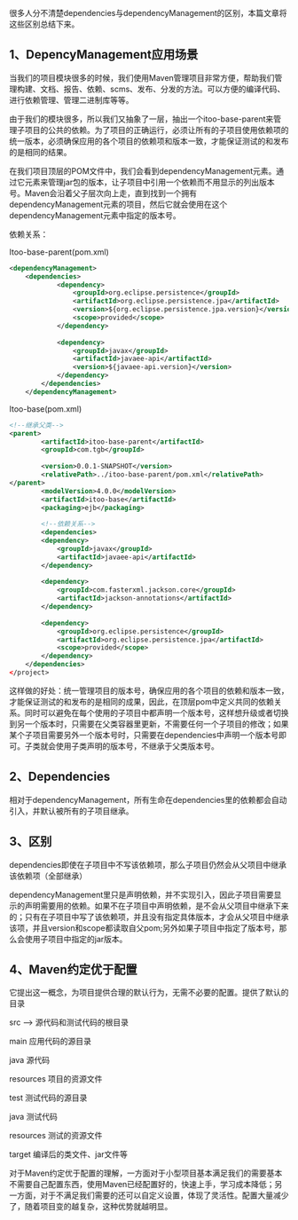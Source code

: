 很多人分不清楚dependencies与dependencyManagement的区别，本篇文章将这些区别总结下来。


## 1、DepencyManagement应用场景

当我们的项目模块很多的时候，我们使用Maven管理项目非常方便，帮助我们管理构建、文档、报告、依赖、scms、发布、分发的方法。可以方便的编译代码、进行依赖管理、管理二进制库等等。

由于我们的模块很多，所以我们又抽象了一层，抽出一个itoo-base-parent来管理子项目的公共的依赖。为了项目的正确运行，必须让所有的子项目使用依赖项的统一版本，必须确保应用的各个项目的依赖项和版本一致，才能保证测试的和发布的是相同的结果。

在我们项目顶层的POM文件中，我们会看到dependencyManagement元素。通过它元素来管理jar包的版本，让子项目中引用一个依赖而不用显示的列出版本号。Maven会沿着父子层次向上走，直到找到一个拥有dependencyManagement元素的项目，然后它就会使用在这个dependencyManagement元素中指定的版本号。


依赖关系：

Itoo-base-parent(pom.xml)

```xml
<dependencyManagement>
    <dependencies>
			<dependency>
				<groupId>org.eclipse.persistence</groupId>
				<artifactId>org.eclipse.persistence.jpa</artifactId>
				<version>${org.eclipse.persistence.jpa.version}</version>
				<scope>provided</scope>
			</dependency>
			
			<dependency>
				<groupId>javax</groupId>
				<artifactId>javaee-api</artifactId>
				<version>${javaee-api.version}</version>
			</dependency>
		</dependencies>
	</dependencyManagement>
```

Itoo-base(pom.xml)

```xml
<!--继承父类-->
<parent>
		<artifactId>itoo-base-parent</artifactId>
		<groupId>com.tgb</groupId>
 
		<version>0.0.1-SNAPSHOT</version>
		<relativePath>../itoo-base-parent/pom.xml</relativePath>
</parent>
		<modelVersion>4.0.0</modelVersion>
		<artifactId>itoo-base</artifactId>
		<packaging>ejb</packaging>
		
		<!--依赖关系-->
		<dependencies>
		<dependency>
			<groupId>javax</groupId>
			<artifactId>javaee-api</artifactId>
		</dependency>
		
		<dependency>
			<groupId>com.fasterxml.jackson.core</groupId>
			<artifactId>jackson-annotations</artifactId>
		</dependency>
		
		<dependency>
			<groupId>org.eclipse.persistence</groupId>
			<artifactId>org.eclipse.persistence.jpa</artifactId>
			<scope>provided</scope>
		</dependency>
	</dependencies>
</project>
 ```

这样做的好处：统一管理项目的版本号，确保应用的各个项目的依赖和版本一致，才能保证测试的和发布的是相同的成果，因此，在顶层pom中定义共同的依赖关系。同时可以避免在每个使用的子项目中都声明一个版本号，这样想升级或者切换到另一个版本时，只需要在父类容器里更新，不需要任何一个子项目的修改；如果某个子项目需要另外一个版本号时，只需要在dependencies中声明一个版本号即可。子类就会使用子类声明的版本号，不继承于父类版本号。


## 2、Dependencies
相对于dependencyManagement，所有生命在dependencies里的依赖都会自动引入，并默认被所有的子项目继承。


## 3、区别

dependencies即使在子项目中不写该依赖项，那么子项目仍然会从父项目中继承该依赖项（全部继承）

 dependencyManagement里只是声明依赖，并不实现引入，因此子项目需要显示的声明需要用的依赖。如果不在子项目中声明依赖，是不会从父项目中继承下来的；只有在子项目中写了该依赖项，并且没有指定具体版本，才会从父项目中继承该项，并且version和scope都读取自父pom;另外如果子项目中指定了版本号，那么会使用子项目中指定的jar版本。


## 4、Maven约定优于配置
它提出这一概念，为项目提供合理的默认行为，无需不必要的配置。提供了默认的目录

 
src                   ——>         源代码和测试代码的根目录

main                            应用代码的源目录

java                     源代码

resources           项目的资源文件

test                               测试代码的源目录

java                      测试代码

resources            测试的资源文件

target                                   编译后的类文件、jar文件等


对于Maven约定优于配置的理解，一方面对于小型项目基本满足我们的需要基本不需要自己配置东西，使用Maven已经配置好的，快速上手，学习成本降低；另一方面，对于不满足我们需要的还可以自定义设置，体现了灵活性。配置大量减少了，随着项目变的越复杂，这种优势就越明显。
